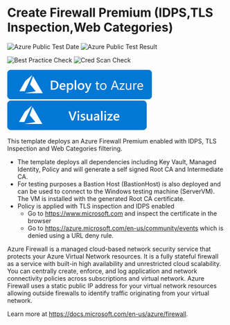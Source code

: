 # Create Firewall Premium (IDPS,TLS Inspection,Web Categories)

![Azure Public Test Date](https://azurequickstartsservice.blob.core.windows.net/badges/101-azurefirewall-premium/PublicLastTestDate.svg)
![Azure Public Test Result](https://azurequickstartsservice.blob.core.windows.net/badges/101-azurefirewall-premium/PublicDeployment.svg)

![Best Practice Check](https://azurequickstartsservice.blob.core.windows.net/badges/101-azurefirewall-premium/BestPracticeResult.svg)
![Cred Scan Check](https://azurequickstartsservice.blob.core.windows.net/badges/101-azurefirewall-premium/CredScanResult.svg)

[![Deploy To Azure](https://raw.githubusercontent.com/Azure/azure-quickstart-templates/master/1-CONTRIBUTION-GUIDE/images/deploytoazure.svg?sanitize=true)](https://portal.azure.com/#create/Microsoft.Template/uri/https%3A%2F%2Fraw.githubusercontent.com%2FAzure%2Fazure-quickstart-templates%2Fmaster%2F101-azurefirewall-premium%2Fazuredeploy.json)  [![Visualize](https://raw.githubusercontent.com/Azure/azure-quickstart-templates/master/1-CONTRIBUTION-GUIDE/images/visualizebutton.svg?sanitize=true)](http://armviz.io/#/?load=https%3A%2F%2Fraw.githubusercontent.com%2FAzure%2Fazure-quickstart-templates%2Fmaster%2F101-azurefirewall-premium%2Fazuredeploy.json)

This template deploys an Azure Firewall Premium enabled with IDPS, TLS Inspection and Web Categories filtering.

- The template deploys all dependencies including Key Vault, Managed Identity, Policy and will generate a self signed Root CA and Intermediate CA.
- For testing purposes a Bastion Host (BastionHost) is also deployed and can be used to connect to the Windows testing machine (ServerVM). The VM is installed with the generated Root CA certificate.
- Policy is applied with TLS inspection and IDPS enabled
  - Go to https://www.microsoft.com and inspect the certificate in the browser
  - Go to https://azure.microsoft.com/en-us/community/events which is denied using a URL deny rule.

Azure Firewall is a managed cloud-based network security service that protects your Azure Virtual Network resources. It is a fully stateful firewall as a service with built-in high availability and unrestricted cloud scalability. You can centrally create, enforce, and log application and network connectivity policies across subscriptions and virtual network. Azure Firewall uses a static public IP address for your virtual network resources allowing outside firewalls to identify traffic originating from your virtual network.

Learn more at https://docs.microsoft.com/en-us/azure/firewall.
